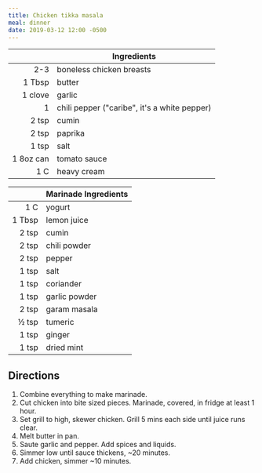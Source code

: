 ```yaml
---
title: Chicken tikka masala
meal: dinner
date: 2019-03-12 12:00 -0500
---
```


|| Ingredients |
|-:|-|
2-3       | boneless chicken breasts
1 Tbsp    | butter
1 clove   | garlic
1         | chili pepper ("caribe", it's a white pepper)
2 tsp     | cumin
2 tsp     | paprika
1 tsp     | salt
1 8oz can | tomato sauce
1 C       | heavy cream

|| Marinade Ingredients |
|-:|-|
1 C    | yogurt
1 Tbsp | lemon juice
2 tsp  | cumin
2 tsp  | chili powder
2 tsp  | pepper
1 tsp  | salt
1 tsp  | coriander
1 tsp  | garlic powder
2 tsp  | garam masala
½ tsp  | tumeric
1 tsp  | ginger
1 tsp  | dried mint

## Directions

1. Combine everything to make marinade.
2. Cut chicken into bite sized pieces. Marinade, covered, in fridge at least 1 hour.
3. Set grill to high, skewer chicken. Grill 5 mins each side until juice runs clear.
4. Melt butter in pan.
5. Saute garlic and pepper. Add spices and liquids.
6. Simmer low until sauce thickens, ~20 minutes.
7. Add chicken, simmer ~10 minutes.
